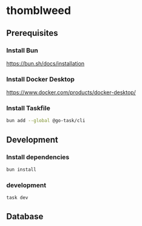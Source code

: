 # thomblweed

## Prerequisites

### Install Bun

https://bun.sh/docs/installation

### Install Docker Desktop

https://www.docker.com/products/docker-desktop/

### Install Taskfile

```sh
bun add --global @go-task/cli
```

## Development

### Install dependencies

```sh
bun install
```

### development

```sh
task dev
```

## Database
